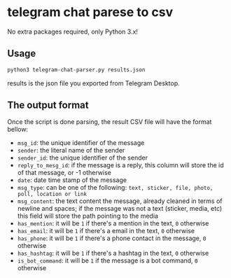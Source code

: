 # telegram chat parese to csv

No extra packages required, only Python 3.x!

## Usage

```bash
python3 telegram-chat-parser.py results.json
```

results is the json file you exported from Telegram Desktop.

## The output format

Once the script is done parsing, the result CSV file will have the format bellow:

-   `msg_id`: the unique identifier of the message
-   `sender`: the literal name of the sender
-   `sender_id`: the unique identifier of the sender
-   `reply_to_mesg_id`: if the message is a reply, this column will store the id of that message, or -1 otherwise
-   `date`: date time stamp of the message
-   `msg_type`: can be one of the following: `text, sticker, file, photo, poll, location or link`
-   `msg_content`: the text content the message, already cleaned in terms of newline and spaces; if the message was not a text (sticker, media, etc) this field will store the path pointing to the media
-   `has_mention`: it will be `1` if there's a mention in the text, `0` otherwise
-   `has_email`: it will be `1` if there's a email in the text, `0` otherwise
-   `has_phone`: it will be `1` if there's a phone contact in the message, `0` otherwise
-   `has_hashtag`: it will be `1` if there's a hashtag in the text, `0` otherwise
-   `is_bot_command`: it will be `1` if the message is a bot command, `0` otherwise
